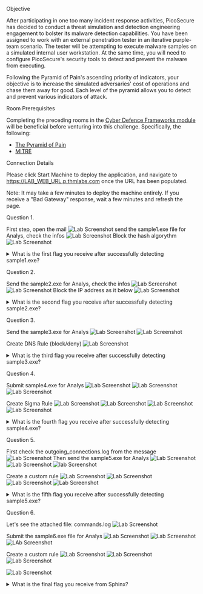 


Objective

After participating in one too many incident response activities, PicoSecure has decided to conduct a threat simulation and detection engineering engagement to bolster its malware detection capabilities. You have been assigned to work with an external penetration tester in an iterative purple-team scenario. The tester will be attempting to execute malware samples on a simulated internal user workstation. At the same time, you will need to configure PicoSecure's security tools to detect and prevent the malware from executing.

Following the Pyramid of Pain's ascending priority of indicators, your objective is to increase the simulated adversaries' cost of operations and chase them away for good. Each level of the pyramid allows you to detect and prevent various indicators of attack.

Room Prerequisites

Completing the preceding rooms in the [Cyber Defence Frameworks module](https://tryhackme.com/module/cyber-defence-frameworks) will be beneficial before venturing into this challenge. Specifically, the following:

* [The Pyramid of Pain](https://tryhackme.com/room/pyramidofpainax)
* [MITRE](https://tryhackme.com/room/mitre)


Connection Details

Please click Start Machine to deploy the application, and navigate to https://LAB_WEB_URL.p.thmlabs.com once the URL has been populated.

Note: It may take a few minutes to deploy the machine entirely. If you receive a "Bad Gateway" response, wait a few minutes and refresh the page.

Question 1.

First step, open the mail
![Lab Screenshot](001.png)
send the sample1.exe file for Analys, check the infos
![Lab Screenshot](003.png)
Block the hash algorythm 
![Lab Screenshot](004.png)

<details><summary>What is the first flag you receive after successfully detecting sample1.exe?</summary>

![Lab Screenshot](002.png)
THM{f3cbf08151a11a6a331db9c6cf5f4fe4}</details>

Question 2.

Send the sample2.exe for Analys, check the infos
![Lab Screenshot](005.png)
![Lab Screenshot](006.png)
Block the IP address as it below
![Lab Screenshot](007.png)

<details><summary>What is the second flag you receive after successfully detecting sample2.exe?</summary>

![Lab Screenshot](008.png)
THM{2ff48a3421a938b388418be273f4806d}</details>

Question 3.

Send the sample3.exe for Analys
![Lab Screenshot](009.png)
![Lab Screenshot](010.png)

Create DNS Rule (block/deny)
![Lab Screenshot](011.png)

<details><summary>What is the third flag you receive after successfully detecting sample3.exe?</summary>
![Lab Screenshot](012.png)
THM{4eca9e2f61a19ecd5df34c788e7dce16}</details>

Question 4.

Submit sample4.exe for Analys
![Lab Screenshot](013.png)
![Lab Screenshot](014.png)
![Lab Screenshot](015.png)

Create Sigma Rule
![Lab Screenshot](016.png)
![Lab Screenshot](017.png)
![Lab Screenshot](018.png)
![Lab Screenshot](019.png)

<details><summary>What is the fourth flag you receive after successfully detecting sample4.exe?</summary>

![Lab Screenshot](020.ng.png)
THM{c956f455fc076aea829799c0876ee399}</details>

Question 5.

First check the outgoing_connections.log from the message
![Lab Screenshot](024.png)
Then send the sample5.exe for Analys
![Lab Screenshot](021.png)
![Lab Screenshot](022.png)
![lab Screenshot](023.png)

Create a custom rule
![Lab Screenshot](025.png)
![Lab Screenshot](026.png)
![Lab Screenshot](027.png)
![Lab Screenshot](028.png)


<details><summary>What is the fifth flag you receive after successfully detecting sample5.exe?</summary>
![Lab Screenshot](029.png)
THM{46b21c4410e47dc5729ceadef0fc722e}</details>

Question 6.

Let's see the attached file: commands.log
![Lab Screenshot](030.png)

Submit the sample6.exe file for Analys
![Lab Screenshot](031.png)
![Lab Screenshot](032.png)
![LAb Screenshot](033.png)

Create a custom rule
![Lab Screenshot](034.png)
![Lab Screenshot](035.png)
![Lab Screenshot](036.png)

![Lab Screenshot](037.png)

<details><summary>What is the final flag you receive from Sphinx?</summary>

![Lab Screenshot](038.png)
THM{c8951b2ad24bbcbac60c16cf2c83d92c}</details>